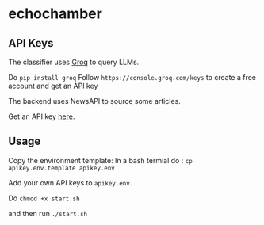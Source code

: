# echochamber

## API Keys

The classifier uses [Groq](https://groq.com/) to query LLMs. 

Do `pip install groq`
Follow `https://console.groq.com/keys` to create a free account and get an API key

The backend uses NewsAPI to source some articles. 

Get an API key [here](https://newsapi.org/).

## Usage

Copy the environment template:
In a bash termial do : `cp apikey.env.template apikey.env`

Add your own API keys to `apikey.env`.

Do `chmod +x start.sh`

and then run `./start.sh`

